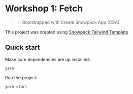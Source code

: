 # Workshop 1: Fetch

> ✨ Bootstrapped with Create Snowpack App (CSA).

This project was created using [Snowpack Tailwind Template](#quick-start)

## Quick start

Make sure dependencies are up installed:

```
yarn
```

Run the project:

```
yarn start
```

